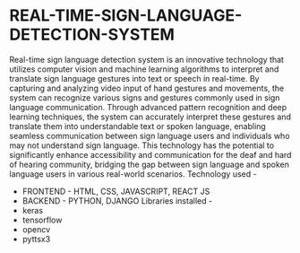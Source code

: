 # REAL-TIME-SIGN-LANGUAGE-DETECTION-SYSTEM
Real-time sign language detection system is an innovative technology that utilizes computer vision and machine learning algorithms to interpret and translate sign language gestures into text or speech in real-time. By capturing and analyzing video input of hand gestures and movements, the system can recognize various signs and gestures commonly used in sign language communication. Through advanced pattern recognition and deep learning techniques, the system can accurately interpret these gestures and translate them into understandable text or spoken language, enabling seamless communication between sign language users and individuals who may not understand sign language. This technology has the potential to significantly enhance accessibility and communication for the deaf and hard of hearing community, bridging the gap between sign language and spoken language users in various real-world scenarios.
Technology used -
* FRONTEND - HTML, CSS, JAVASCRIPT, REACT JS
* BACKEND - PYTHON, DJANGO
Libraries installed -
* keras
* tensorflow
* opencv
* pyttsx3
